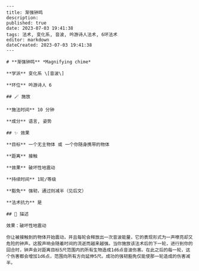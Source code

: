 
    ---
    title: 渐强钟鸣
    description: 
    published: true
    date: 2023-07-03 19:41:38
    tags: 法术, 变化系, 音波, 吟游诗人法术, 6环法术
    editor: markdown
    dateCreated: 2023-07-03 19:41:38
    ---

    # **渐强钟鸣** *Magnifying chime*

    **学派** 变化系 \[音波\] 

    **环位** 吟游诗人 6

    ## 🪄 施放

    **施法时间** 10 分钟

    **成分** 语言, 姿势

    ## ✨ 效果 

    **目标** 一个无主物体 或 一个你随身携带的物体 

    **距离** 接触 

    **效果** 破坏性地震动 

    **持续时间** 1轮/等级 

    **豁免** 强韧，通过则减半（见后文）

    **法术抗力** 是

    ## 📖 描述

    效果：破坏性地震动

    你让被接触到的物体开始震动，并且每轮会释放出一次音波能量，它的表现形式为一声嘹亮却又危险的钟声。这股声响会随着时间的流逝而越来越强。当你施放该法术后的下一轮，进行到你的回合时，钟声会对距离目标5尺范围内的所有生物造成1d6点音波伤害。在此之后的每一轮，这个伤害都会增加1d6点，范围向所有方向延伸5尺。成功的强韧豁免仅能使那一轮造成的伤害减半。
    